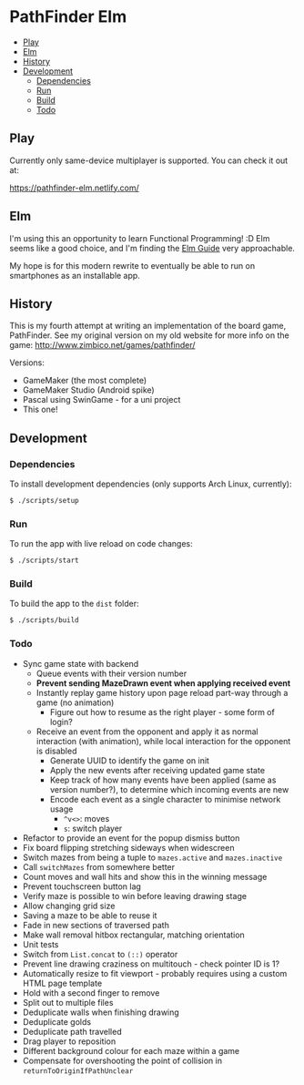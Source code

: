 # PathFinder Elm

<!-- MarkdownTOC autolink=true -->

- [Play](#play)
- [Elm](#elm)
- [History](#history)
- [Development](#development)
  - [Dependencies](#dependencies)
  - [Run](#run)
  - [Build](#build)
  - [Todo](#todo)

<!-- /MarkdownTOC -->

## Play

Currently only same-device multiplayer is supported. You can check it out at:

https://pathfinder-elm.netlify.com/

## Elm

I'm using this an opportunity to learn Functional Programming! :D Elm seems like a good choice, and I'm finding the [Elm Guide](https://guide.elm-lang.org/) very approachable.

My hope is for this modern rewrite to eventually be able to run on smartphones as an installable app.

## History

This is my fourth attempt at writing an implementation of the board game, PathFinder. See my original version on my old website for more info on the game: http://www.zimbico.net/games/pathfinder/

Versions:

- GameMaker (the most complete)
- GameMaker Studio (Android spike)
- Pascal using SwinGame - for a uni project
- This one!

## Development

### Dependencies

To install development dependencies (only supports Arch Linux, currently):

```bash
$ ./scripts/setup
```

### Run

To run the app with live reload on code changes:

```bash
$ ./scripts/start
```

### Build

To build the app to the `dist` folder:

```bash
$ ./scripts/build
```

### Todo

- Sync game state with backend
  - Queue events with their version number
  - **Prevent sending MazeDrawn event when applying received event**
  - Instantly replay game history upon page reload part-way through a game (no animation)
    - Figure out how to resume as the right player - some form of login?
  - Receive an event from the opponent and apply it as normal interaction (with animation), while local interaction for the opponent is disabled
    - Generate UUID to identify the game on init
    - Apply the new events after receiving updated game state
    - Keep track of how many events have been applied (same as version number?), to determine which incoming events are new
    - Encode each event as a single character to minimise network usage
      - `^v<>`: moves
      - `s`: switch player
- Refactor to provide an event for the popup dismiss button
- Fix board flipping stretching sideways when widescreen
- Switch mazes from being a tuple to `mazes.active` and `mazes.inactive`
- Call `switchMazes` from somewhere better
- Count moves and wall hits and show this in the winning message
- Prevent touchscreen button lag
- Verify maze is possible to win before leaving drawing stage
- Allow changing grid size
- Saving a maze to be able to reuse it
- Fade in new sections of traversed path
- Make wall removal hitbox rectangular, matching orientation
- Unit tests
- Switch from `List.concat` to `(::)` operator
- Prevent line drawing craziness on multitouch - check pointer ID is 1?
- Automatically resize to fit viewport - probably requires using a custom HTML page template
- Hold with a second finger to remove
- Split out to multiple files
- Deduplicate walls when finishing drawing
- Deduplicate golds
- Deduplicate path travelled
- Drag player to reposition
- Different background colour for each maze within a game
- Compensate for overshooting the point of collision in `returnToOriginIfPathUnclear`
